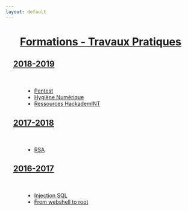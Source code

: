 ```yaml
---
layout: default
---
```


<!-- List  -->
<h1 align="center"><u><b>Formations - Travaux Pratiques</b></u></h1>
<div class="wrapper style1">
  <div class="container">
    <section class="section-custom">
      <h2>&nbsp;&nbsp;<u><b>2018-2019</b></u></h2>
      <ul style="margin-left: 3em; margin-right:3em">
	<li>
	  <a href="/TP/Pentest/tp_pentest1.pdf">Pentest</a><br />
	</li>
	<li>
	  <a href="/TP/Hygiene_Numerique/tp_hygiene_numerique.pdf">Hygiène Numérique</a><br />
	</li>
	<li>
	  <a href="/TP/Ressources/tp_ressources.pdf">Ressources HackademINT</a><br />
	</li>
      </ul>
    </section>
  </div>
</div>
<div class="wrapper style1">
  <div class="container">
    <section class="section-custom">
      <h2>&nbsp;&nbsp;<u><b>2017-2018</b></u></h2>
      <ul style="margin-left: 3em; margin-right:3em">
	<li>
	  <a href="/formations/rsa">RSA</a><br />
	</li>
      </ul>
    </section>
  </div>
</div>
<div class="wrapper style1">
  <div class="container">
    <section class="section-custom">
      <h2>&nbsp;&nbsp;<u><b>2016-2017</b></u></h2>
      <ul style="margin-left: 3em; margin-right:3em">
	<li>
	  <a href="/TP/InjectionSQL/InjectionSQL.pdf">Injection SQL</a><br />
	</li>
	<li>
	  <a href="/TP/post-exploitation.pdf">From webshell to root</a><br />
	</li>
	<!--
	<li>
	  <a href="/TP/stapler.pdf">From nothing to root</a><br />
	</li>
	-->
      </ul>
    </section>
  </div>
</div>

<style>
.section-custom { margin: 10px; padding: 0px}
h2 { margin-bottom: 50px; }
</style>
